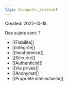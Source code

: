 ```yaml
---
tags: [computer_science] 
---
```

Created: 2022-10-18

Des sujets sont:
?
- [[Fiabilité]]
- [[Intégrité]]
- [[Incohérence]]
- [[Sécurité]]
- [[Authenticité]]
- [[Vie privée]]
- [[Anonymat]]
- [[Propriété intellectuelle]]